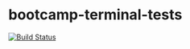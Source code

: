 # bootcamp-terminal-tests
[![Build Status](https://app.travis-ci.com/matjutapretty/bootcamp-terminal-tests.svg?branch=master)](https://app.travis-ci.com/matjutapretty/bootcamp-terminal-tests)
